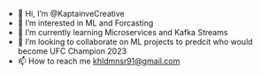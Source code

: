 - 👋 Hi, I’m @KaptainveCreative
- 👀 I’m interested in ML and Forcasting
- 🌱 I’m currently learning Microservices and Kafka Streams
- 💞️ I’m looking to collaborate on ML projects to predcit who would become UFC Champion 2023
- 📫 How to reach me khldmnsr91@gmail.com

<!---
KaptainveCreative/KaptainveCreative is a ✨ special ✨ repository because its `README.md` (this file) appears on your GitHub profile.
You can click the Preview link to take a look at your changes.
--->
